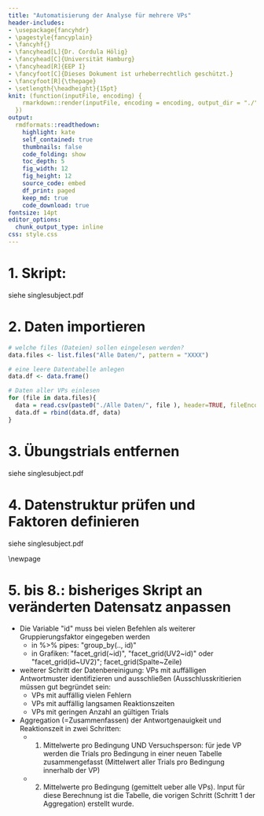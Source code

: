 ```yaml
---
title: "Automatisierung der Analyse für mehrere VPs"
header-includes:
- \usepackage{fancyhdr}
- \pagestyle{fancyplain}
- \fancyhf{}
- \fancyhead[L]{Dr. Cordula Hölig}
- \fancyhead[C]{Universität Hamburg}
- \fancyhead[R]{EEP I}
- \fancyfoot[C]{Dieses Dokument ist urheberrechtlich geschützt.}
- \fancyfoot[R]{\thepage}
- \setlength{\headheight}{15pt}
knit: (function(inputFile, encoding) {
    rmarkdown::render(inputFile, encoding = encoding, output_dir = "./")
  })
output:
  rmdformats::readthedown:
    highlight: kate
    self_contained: true
    thumbnails: false
    code_folding: show
    toc_depth: 5
    fig_width: 12 
    fig_height: 12
    source_code: embed
    df_print: paged
    keep_md: true
    code_download: true
fontsize: 14pt
editor_options: 
  chunk_output_type: inline
css: style.css
---
```




# 1. Skript: 
siehe singlesubject.pdf

# 2. Daten importieren


```r
# welche files (Dateien) sollen eingelesen werden?
data.files <- list.files("Alle Daten/", pattern = "XXXX")

# eine leere Datentabelle anlegen
data.df <- data.frame()

# Daten aller VPs einlesen
for (file in data.files){
  data = read.csv(paste0("./Alle Daten/", file ), header=TRUE, fileEncoding = "UTF-8-BOM")
  data.df = rbind(data.df, data)
}
```
# 3. Übungstrials entfernen
siehe singlesubject.pdf 

# 4. Datenstruktur prüfen und Faktoren definieren
siehe singlesubject.pdf

\newpage

# 5. bis 8.: bisheriges Skript an veränderten Datensatz anpassen

* Die Variable "id" muss bei vielen Befehlen als weiterer Gruppierungsfaktor eingegeben werden
  + in %>% pipes: "group_by(.., id)" 
  + in Grafiken: "facet_grid(~id)", "facet_grid(UV2~id)" oder "facet_grid(id~UV2)";  facet_grid(Spalte~Zeile)
* weiterer Schritt der Datenbereinigung: VPs mit auffälligen Antwortmuster identifizieren und ausschließen (Ausschlusskritierien müssen gut begründet sein:
  + VPs mit auffällig vielen Fehlern 
  + VPs mit auffällig langsamen Reaktionszeiten
  + VPs mit geringen Anzahl an gültigen Trials
* Aggregation (=Zusammenfassen) der Antwortgenauigkeit und Reaktionszeit in zwei Schritten:
  + 1. Mittelwerte pro Bedingung UND Versuchsperson: für jede VP werden die Trials pro Bedingung in einer neuen Tabelle zusammengefasst (Mittelwert aller Trials pro Bedingung innerhalb der VP)
  + 2. Mittelwerte pro Bedingung (gemittelt ueber alle VPs). Input für diese Berechnung ist die Tabelle, die vorigen Schritt (Schritt 1 der Aggregation) erstellt wurde.
